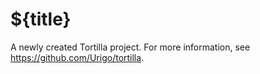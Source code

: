 # ${title}

A newly created Tortilla project. For more information, see https://github.com/Urigo/tortilla.